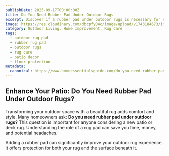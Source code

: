 ```yaml
---
publishDate: 2025-09-17T00:00:00Z
title: Do You Need Rubber Pad Under Outdoor Rugs
excerpt: Discover if a rubber pad under outdoor rugs is necessary for safety, longevity, and floor protection. Learn types and benefits here.
image: https://res.cloudinary.com/dbcpfy04c/image/upload/v1743184673/images_k6zam3.png
category: Outdoor Living, Home Improvement, Rug Care
tags:
  - outdoor rug pad
  - rubber rug pad
  - outdoor rugs
  - rug care
  - patio decor
  - floor protection
metadata:
  canonical: https://www.homeessentialsguide.com/do-you-need-rubber-pad-under-outdoor-rugs
---
```


## Enhance Your Patio: Do You Need Rubber Pad Under Outdoor Rugs?

Transforming your outdoor space with a beautiful rug adds comfort and style. Many homeowners ask: **Do you need rubber pad under outdoor rugs?** This question is important for anyone considering a new patio or deck rug. Understanding the role of a rug pad can save you time, money, and potential headaches.

Adding a rubber pad can significantly improve your outdoor rug experience. It offers protection for both your rug and the surface beneath it.